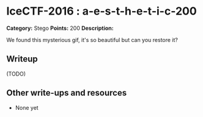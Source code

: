 # IceCTF-2016 : a-e-s-t-h-e-t-i-c-200

**Category:** Stego
**Points:** 200
**Description:**

We found this mysterious gif, it's so beautiful but can you restore it?

## Writeup

(TODO)

## Other write-ups and resources

* None yet
